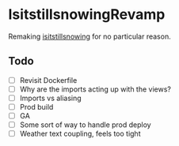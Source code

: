 # IsitstillsnowingRevamp

Remaking [isitstillsnowing](https://github.com/essn/isitstillsnowing) for no particular reason.

## Todo
- [ ] Revisit Dockerfile
- [ ] Why are the imports acting up with the views?
- [ ] Imports vs aliasing
- [ ] Prod build
- [ ] GA
- [ ] Some sort of way to handle prod deploy
- [ ] Weather text coupling, feels too tight
